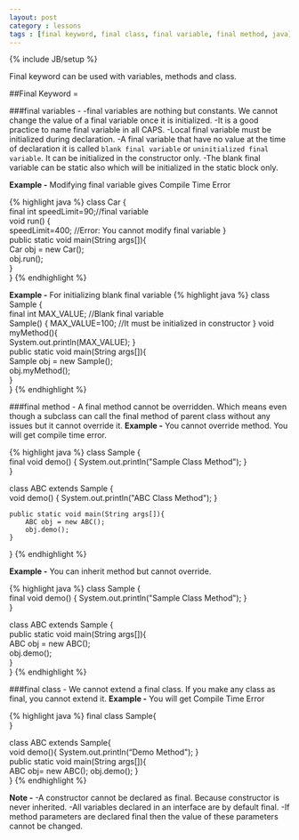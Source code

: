 ```yaml
---
layout: post
category : lessons
tags : [final keyword, final class, final variable, final method, java]
---
```

{% include JB/setup %}

Final keyword can be used with variables, methods and class. 

##Final Keyword =

###final variables -
-final variables are nothing but constants. We cannot change the value of a final variable once it is initialized. 
-It is a good practice to name final variable in all CAPS.
-Local final variable must be initialized during declaration.
-A final variable that have no value at the time of declaration it is called `blank final variable` or `uninitialized final variable`. It can be initialized in the constructor only. 
-The blank final variable can be static also which will be initialized in the static block only.

**Example -** Modifying final variable gives Compile Time Error

{% highlight java %}
class Car {  
  final int speedLimit=90;//final variable  
  void run() {  
    speedLimit=400;  //Error: You cannot modify final variable
  }  
  public static void main(String args[]){  
    Car obj = new  Car();  
    obj.run();  
  }  
}
{% endhighlight %}

**Example -** For initializing blank final variable
{% highlight java %}
class Sample {  
    final int MAX_VALUE;	//Blank final variable	 
    Sample() {
        MAX_VALUE=100;	//It must be initialized in constructor
    }
    void myMethod(){  
        System.out.println(MAX_VALUE);
    }  
    public static void main(String args[]){  
        Sample obj = new  Sample();  
        obj.myMethod();  
    }  
}
{% endhighlight %}

###final method -
A final method cannot be overridden. Which means even though a subclass can call the final method of parent class without any issues but it cannot override it.
**Example -** You cannot override method. You will get compile time error.

{% highlight java %}
class Sample {  
    final void demo() {
      System.out.println("Sample Class Method");
    }  
}  
	     
class ABC extends Sample {  
    void demo() {
        System.out.println("ABC Class Method");
    }  
	     
    public static void main(String args[]){  
        ABC obj = new ABC();  
        obj.demo();  
    }  
}
{% endhighlight %}

**Example -** You can inherit method but cannot override.

{% highlight java %}
class Sample {  
   final void demo() {
      System.out.println("Sample Class Method");
   }  
}  
	     
class ABC extends Sample {  
   public static void main(String args[]){  
      ABC obj = new ABC();  
      obj.demo();  
   }  
}
{% endhighlight %}

###final class -
We cannot extend a final class. If you make any class as final, you cannot extend it.
**Example -** You will get Compile Time Error

{% highlight java %}
final class Sample{  
}  
	     
class ABC extends Sample{  
   void demo(){
      System.out.println(“Demo Method");
   }  
   public static void main(String args[]){  
      ABC obj= new ABC(); 
      obj.demo();
   }  
}
{% endhighlight %}

**Note -**
-A constructor cannot be declared as final. Because constructor is never inherited.
-All variables declared in an interface are by default final.
-If method parameters are declared final then the value of these parameters cannot be changed.



